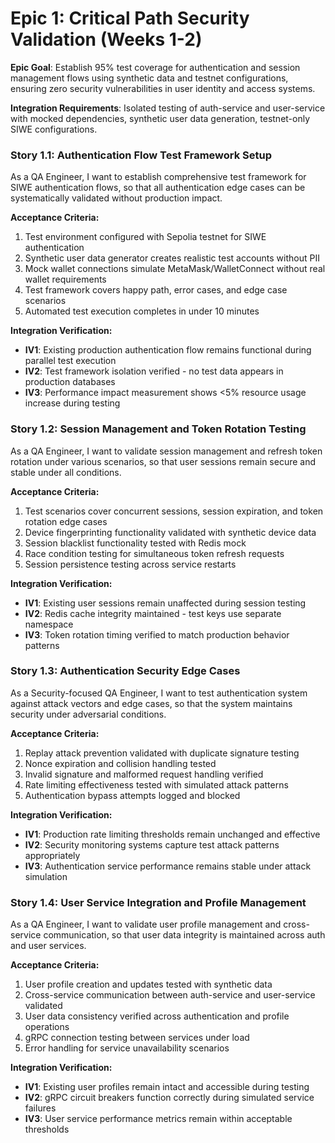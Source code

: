 # Epic 1: Critical Path Security Validation (Weeks 1-2)

**Epic Goal**: Establish 95% test coverage for authentication and session management flows using synthetic data and testnet configurations, ensuring zero security vulnerabilities in user identity and access systems.

**Integration Requirements**: Isolated testing of auth-service and user-service with mocked dependencies, synthetic user data generation, testnet-only SIWE configurations.

### Story 1.1: Authentication Flow Test Framework Setup

As a QA Engineer,
I want to establish comprehensive test framework for SIWE authentication flows,
so that all authentication edge cases can be systematically validated without production impact.

**Acceptance Criteria:**
1. Test environment configured with Sepolia testnet for SIWE authentication
2. Synthetic user data generator creates realistic test accounts without PII
3. Mock wallet connections simulate MetaMask/WalletConnect without real wallet requirements
4. Test framework covers happy path, error cases, and edge case scenarios
5. Automated test execution completes in under 10 minutes

**Integration Verification:**
- **IV1**: Existing production authentication flow remains functional during parallel test execution
- **IV2**: Test framework isolation verified - no test data appears in production databases
- **IV3**: Performance impact measurement shows <5% resource usage increase during testing

### Story 1.2: Session Management and Token Rotation Testing

As a QA Engineer,
I want to validate session management and refresh token rotation under various scenarios,
so that user sessions remain secure and stable under all conditions.

**Acceptance Criteria:**
1. Test scenarios cover concurrent sessions, session expiration, and token rotation edge cases
2. Device fingerprinting functionality validated with synthetic device data
3. Session blacklist functionality tested with Redis mock
4. Race condition testing for simultaneous token refresh requests
5. Session persistence testing across service restarts

**Integration Verification:**
- **IV1**: Existing user sessions remain unaffected during session testing
- **IV2**: Redis cache integrity maintained - test keys use separate namespace
- **IV3**: Token rotation timing verified to match production behavior patterns

### Story 1.3: Authentication Security Edge Cases

As a Security-focused QA Engineer,
I want to test authentication system against attack vectors and edge cases,
so that the system maintains security under adversarial conditions.

**Acceptance Criteria:**
1. Replay attack prevention validated with duplicate signature testing
2. Nonce expiration and collision handling tested
3. Invalid signature and malformed request handling verified
4. Rate limiting effectiveness tested with simulated attack patterns
5. Authentication bypass attempts logged and blocked

**Integration Verification:**
- **IV1**: Production rate limiting thresholds remain unchanged and effective
- **IV2**: Security monitoring systems capture test attack patterns appropriately
- **IV3**: Authentication service performance remains stable under attack simulation

### Story 1.4: User Service Integration and Profile Management

As a QA Engineer,
I want to validate user profile management and cross-service communication,
so that user data integrity is maintained across auth and user services.

**Acceptance Criteria:**
1. User profile creation and updates tested with synthetic data
2. Cross-service communication between auth-service and user-service validated
3. User data consistency verified across authentication and profile operations
4. gRPC connection testing between services under load
5. Error handling for service unavailability scenarios

**Integration Verification:**
- **IV1**: Existing user profiles remain intact and accessible during testing
- **IV2**: gRPC circuit breakers function correctly during simulated service failures
- **IV3**: User service performance metrics remain within acceptable thresholds
